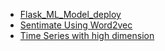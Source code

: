 * [Flask_ML_Model_deploy](https://github.com/soumya-mishra/Python-ML/tree/master/Flask_ML_Model_deploy)
* [Sentimate Using Word2vec](https://github.com/soumya-mishra/Python-ML/blob/master/Project/sentiment_word2vec.ipynb)
* [Time Series with high dimension ](https://github.com/soumya-mishra/Python-ML/blob/master/Project/Project_Timeserise.ipynb)
